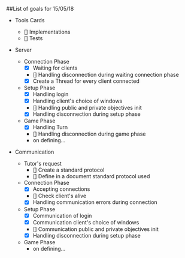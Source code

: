 ##List of goals for 15/05/18

- Tools Cards
    - [] Implementations
    - [] Tests

- Server 
    -   Connection Phase
        - [X]   Waiting for clients 
        - []    Handling disconnection during waiting connection phase
        - [X]   Create a Thread for every client connected
    -   Setup Phase
        - [X]   Handling login
        - [X]   Handling client's choice of windows
        - []    Handling public and private objectives init
        - [X]   Handling disconnection during setup phase
    -   Game Phase
        - [X]   Handling Turn
        - []    Handling disconnection during game phase
        - on defining...

-   Communication
    - Tutor's request
        - []    Create a standard protocol
        - []    Define in a document standard protocol used
    - Connection Phase
        - [X]   Accepting connections
        - []    Check client's alive
        - [X]   Handling communication errors during connection
    - Setup Phase
        - [X]   Communication of login
        - [X]   Communication client's choice of windows
        - []    Communication public and private objectives init
        - [X]   Handling disconnection during setup phase 
    - Game Phase
        - on defining...
        
        
    